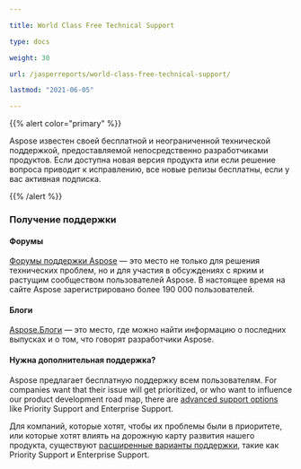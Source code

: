 ```yaml
---

title: World Class Free Technical Support

type: docs

weight: 30

url: /jasperreports/world-class-free-technical-support/

lastmod: "2021-06-05"

---
```




{{% alert color="primary" %}}



Aspose известен своей бесплатной и неограниченной технической поддержкой, предоставляемой непосредственно разработчиками продуктов. Если доступна новая версия продукта или если решение вопроса приводит к исправлению, все новые релизы бесплатны, если у вас активная подписка.



{{% /alert %}}

### **Получение поддержки**

#### **Форумы**

[Форумы поддержки Aspose](http://www.aspose.com/Community/Forums/) — это место не только для решения технических проблем, но и для участия в обсуждениях с ярким и растущим сообществом пользователей Aspose. В настоящее время на сайте Aspose зарегистрировано более 190 000 пользователей.

#### **Блоги**

[Aspose.Блоги](http://www.aspose.com/Community/Blogs/) — это место, где можно найти информацию о последних выпусках и о том, что говорят разработчики Aspose.

#### **Нужна дополнительная поддержка?**

Aspose предлагает бесплатную поддержку всем пользователям. For companies want that their issue will get prioritized, or who want to influence our product development road map, there are [advanced support options](http://www.aspose.com/corporate/services/support-options.aspx) like Priority Support and Enterprise Support.

Для компаний, которые хотят, чтобы их проблемы были в приоритете, или которые хотят влиять на дорожную карту развития нашего продукта, существуют [расширенные варианты поддержки](http://www.aspose.com/corporate/services/support-options.aspx), такие как Priority Support и Enterprise Support.